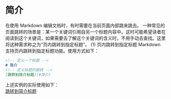 # 简介
在使用 Markdown 编辑文档时，有时需要在当前页面内部跳来跳去。
一种常见的页面跳转的场景是：某一个关键词引用自另一个标题内容中。这时可能希望读者在阅读到这个关键词，如果需要去了解这个关键词的含义时，不用手动去查找。这里将这种需求称之为“页内跳转到指定标题”。
(1) 页内跳转到指定标题
Markdown 支持页内跳转到指定标题功能。使用方式如下：  
``` markdown
<!-- 定义一个标题 -->
# 简介
<!-- 定义标题的跳转 -->
[跳转到简介标题](#简介)
``` 
上述实例的实际使用如下：  
[跳转到简介标题](#简介)  
